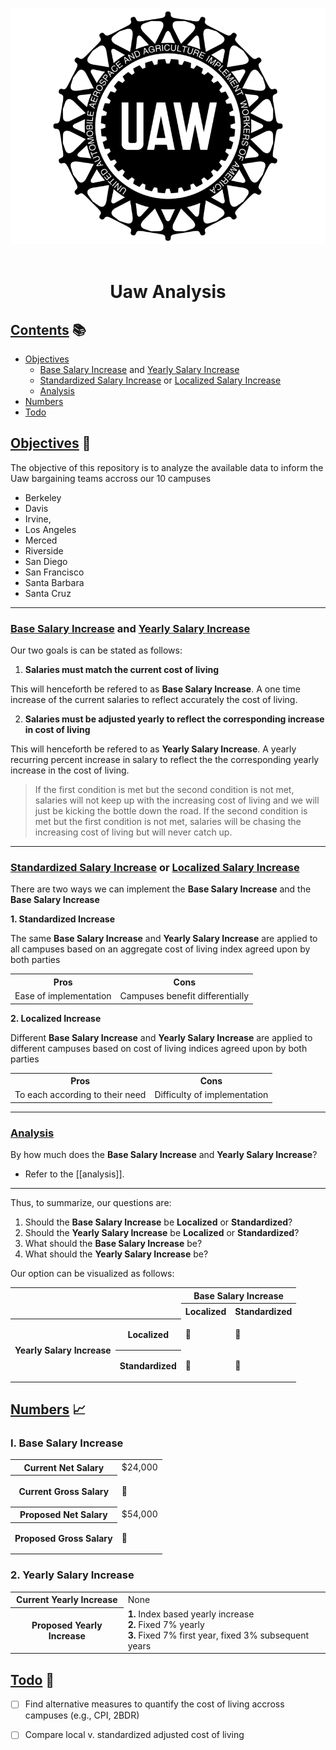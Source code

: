 <p align="center">
    <img src="./img/uaw-logo.webp">
    <br><br>
    <h1 align="center">Uaw Analysis</h1>
</p>





## [Contents](contents) :books:

- [Objectives](objectives)
    - [Base Salary Increase](bsi) and [Yearly Salary Increase](ysi)
    - [Standardized Salary Increase](ssi) or [Localized Salary Increase](lsi)
    - [Analysis](analysis)
- [Numbers](numbers)
- [Todo](todo)

## [Objectives](objectives) :rocket:

The objective of this repository is to analyze the available data to inform the Uaw bargaining teams accross our 10 campuses
- Berkeley
- Davis
- Irvine, 
- Los Angeles
- Merced
- Riverside
- San Diego
- San Francisco
- Santa Barbara
- Santa Cruz

---

### [Base Salary Increase](bsi) and [Yearly Salary Increase](ysi)

Our two goals is can be stated as follows:

1. **Salaries must match the current cost of living**

This will henceforth be refered to as **Base Salary Increase**.
A one time increase of the current salaries to reflect accurately the cost of living.

2. **Salaries must be adjusted yearly to reflect the corresponding increase in cost of living**

This will henceforth be refered to as **Yearly Salary Increase**.
A yearly recurring percent increase in salary to reflect the the corresponding yearly increase in the cost of living.

> If the first condition is met but the second condition is not met, salaries will not keep up with the increasing cost of living and we will just be kicking the bottle down the road.
> If the second condition is met but the first condition is not met, salaries will be chasing the increasing cost of living but will never catch up.

---

### [Standardized Salary Increase](ssi) or [Localized Salary Increase](lsi)

There are two ways we can implement the **Base Salary Increase** and the **Base Salary Increase**

**1. Standardized Increase**

The same **Base Salary Increase** and **Yearly Salary Increase** are applied to all campuses based on an aggregate cost of living index agreed upon by both parties

<table>
    <tr>
        <th>Pros</th>
        <th>Cons</th>
    </tr>
    <tr>
        <td>Ease of implementation</td>
        <td>Campuses benefit differentially</td>
    </tr>
</table>



**2. Localized Increase**

Different **Base Salary Increase** and **Yearly Salary Increase** are applied to different campuses based on cost of living indices agreed upon by both parties

<table>
    <tr>
        <th>Pros</th>
        <th>Cons</th>
    </tr>
    <tr>
        <td>To each according to their need</td>
        <td>Difficulty of implementation</td>
    </tr>
</table>

---

### [Analysis](analysis)

By how much does the **Base Salary Increase** and **Yearly Salary Increase**?
    
- Refer to the [[analysis]].

---

Thus, to summarize, our questions are:

1. Should the **Base Salary Increase** be **Localized** or **Standardized**?
2. Should the **Yearly Salary Increase** be **Localized** or **Standardized**?
3. What should the **Base Salary Increase** be?
4. What should the **Yearly Salary Increase** be?

Our option can be visualized as follows:

<table>
    <tr>
        <th rowspan=2 colspan=2></th>
        <th colspan=2>Base Salary Increase</th>
    </tr>
    <tr>
        <th colspan=1>Localized</th>
        <th colspan=1>Standardized</th>
    </tr>
    <tr>
        <th rowspan=2 colspan=1>Yearly Salary Increase</th>
        <th rowspan=1>Localized</th>
        <td rowspan=1> <p>&#128204;</p> </td>
        <td rowspan=1> <p>&#128204;</p> </td>
    </tr>
    <tr>
        <th rowspan="1">Standardized</th>
        <td rowspan="1"> <p>&#128204;</p> </td>
        <td rowspan="1"> <p>&#128204;</p> </td>
    </tr>
</table>

## [Numbers](numbers) :chart_with_upwards_trend:

### I. Base Salary Increase

<table>
    <tr>
        <th>Current Net Salary</th>
        <td>$24,000</td>
    </tr>
    <tr>
        <th>Current Gross Salary</th>
        <td> <p>&#128204;</p> </td>
    </tr>
    <tr>
        <th>Proposed Net Salary</th>
        <td> $54,000 </td>
    </tr>
    <tr>
        <th>Proposed Gross Salary</th>
        <td> <p>&#128204;</p> </td>
    </tr>
</table>

### 2. Yearly Salary Increase

<table>
    <tr>
        <th>Current Yearly Increase</th>
        <td> None </td>
    </tr>
    <tr>
        <th>Proposed Yearly Increase</th>
        <td> 
            <b>1.</b> Index based yearly increase <br>
            <b>2.</b> Fixed 7% yearly <br>
            <b>3.</b> Fixed 7% first year, fixed 3% subsequent years <br>
        </td>
    </tr>
</table>

## [Todo](todo) :pushpin:

- [ ] Find alternative measures to quantify the cost of living accross campuses (e.g., CPI, 2BDR)
- [ ] Compare local v. standardized adjusted cost of living

